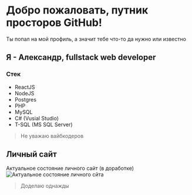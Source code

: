 # Добро пожаловать, путник просторов GitHub!
Ты попал на мой профиль, а значит тебе что-то да нужно или известно
## Я - Александр, fullstack web developer

### Стек
- ReactJS 
- NodeJS
- Postgres
- PHP
- MySQL
- C# (Vusial Studio)
- T-SQL (MS SQL Server)

> Не уважаю вайбкодеров

## Личный сайт
Актуальное состояние личного сайт (в доработке)
![Актуальное состояние личного сйта](https://mini.s-shot.ru/1366x768/4000/jpeg/?https://kaurcev.dev)
> Доделаю однажды
